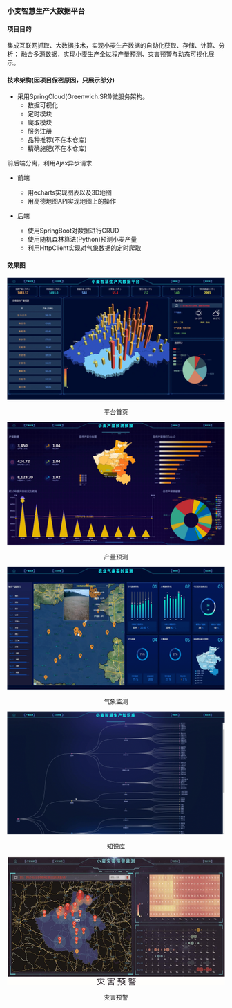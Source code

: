 ### 小麦智慧生产大数据平台

#### 项目目的
集成互联网抓取、大数据技术，实现小麦生产数据的自动化获取、存储、计算、分析；
融合多源数据，实现小麦生产全过程产量预测、灾害预警与动态可视化展示。

#### 技术架构(因项目保密原因，只展示部分)
- 采用SpringCloud(Greenwich.SR1)微服务架构。
    - 数据可视化
    - 定时模块
    - 爬取模块
    - 服务注册
    - 品种推荐(不在本仓库)
    - 精确施肥(不在本仓库)
  
前后端分离，利用Ajax异步请求  
  
- 前端
    - 用echarts实现图表以及3D地图
    - 用高德地图API实现地图上的操作
    
- 后端
    - 使用SpringBoot对数据进行CRUD
    - 使用随机森林算法(Python)预测小麦产量
    - 利用HttpClient实现对气象数据的定时爬取

#### 效果图

![img](img/pic01.png)
<center>平台首页</center>

![img](img/pic02.png)
<center>产量预测</center>

![img](img/pic03.png)
<center>气象监测</center>

![img](img/pic04.png)
<center>知识库</center>

![img](img/zaihai.jpg)
<center>灾害预警</center>

